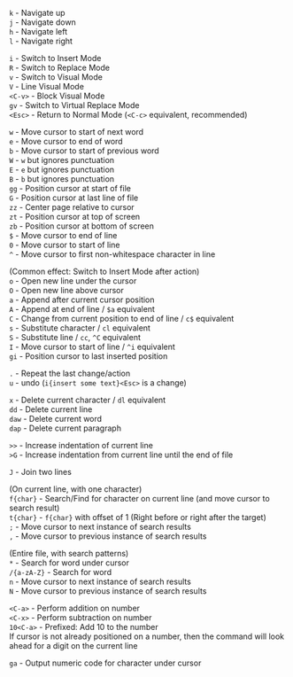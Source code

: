`k` - Navigate up  
`j` - Navigate down  
`h` - Navigate left  
`l` - Navigate right  

`i` - Switch to Insert Mode  
`R` - Switch to Replace Mode  
`v` - Switch to Visual Mode  
`V` - Line Visual Mode  
`<C-v>` - Block Visual Mode  
`gv` - Switch to Virtual Replace Mode  
`<Esc>` - Return to Normal Mode (`<C-c>` equivalent, recommended)  

`w` - Move cursor to start of next word  
`e` - Move cursor to end of word  
`b` - Move cursor to start of previous word  
`W` - `w` but ignores punctuation  
`E` - `e` but ignores punctuation  
`B` - `b` but ignores punctuation  
`gg` - Position cursor at start of file  
`G` - Position cursor at last line of file  
`zz` - Center page relative to cursor  
`zt` - Position cursor at top of screen  
`zb` - Position cursor at bottom of screen  
`$` - Move cursor to end of line  
`0` - Move cursor to start of line  
`^` - Move cursor to first non-whitespace character in line  

(Common effect: Switch to Insert Mode after action)  
`o` - Open new line under the cursor  
`O` - Open new line above cursor  
`a` - Append after current cursor position  
`A` - Append at end of line / `$a` equivalent  
`C` - Change from current position to end of line / `c$` equivalent  
`s` - Substitute character / `cl` equivalent  
`S` - Substitute line / `cc`, `^C` equivalent  
`I` - Move cursor to start of line / `^i` equivalent  
`gi` - Position cursor to last inserted position  

`.` - Repeat the last change/action  
`u` - undo (`i{insert some text}<Esc>` is a change)  

`x` - Delete current character / `dl` equivalent  
`dd` - Delete current line  
`daw` - Delete current word  
`dap` - Delete current paragraph  

`>>` - Increase indentation of current line  
`>G` - Increase indentation from current line until the end of file  

`J` - Join two lines  

(On current line, with one character)  
`f{char}` - Search/Find for character on current line (and move cursor to search result)  
`t{char}` - `f{char}` with offset of 1 (Right before or right after the target)  
`;` - Move cursor to next instance of search results  
`,` - Move cursor to previous instance of search results  

(Entire file, with search patterns)  
`*` - Search for word under cursor  
`/{a-zA-Z}` - Search for word  
`n` - Move cursor to next instance of search results  
`N` - Move cursor to previous instance of search results  

`<C-a>` - Perform addition on number  
`<C-x>` - Perform subtraction on number  
`10<C-a>` - Prefixed: Add 10 to the number  
If cursor is not already positioned on a number, then the command will look ahead for a digit on the current line  

`ga` - Output numeric code for character under cursor  